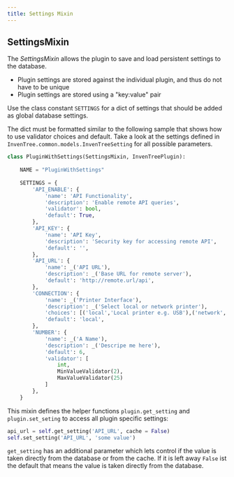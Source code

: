 ```yaml
---
title: Settings Mixin
---
```


## SettingsMixin

The *SettingsMixin* allows the plugin to save and load persistent settings to the database.

- Plugin settings are stored against the individual plugin, and thus do not have to be unique
- Plugin settings are stored using a "key:value" pair

Use the class constant `SETTINGS` for a dict of settings that should be added as global database settings.  

The dict must be formatted similar to the following sample that shows how to use validator choices and default. Take a look at the settings defined in `InvenTree.common.models.InvenTreeSetting` for all possible parameters. 


``` python
class PluginWithSettings(SettingsMixin, InvenTreePlugin):
    
    NAME = "PluginWithSettings"
    
    SETTINGS = {
        'API_ENABLE': {
            'name': 'API Functionality',
            'description': 'Enable remote API queries',
            'validator': bool,
            'default': True,
        },
        'API_KEY': {
            'name': 'API Key',
            'description': 'Security key for accessing remote API',
            'default': '',
        },
        'API_URL': {
            'name': _('API URL'),
            'description': _('Base URL for remote server'),
            'default': 'http://remote.url/api',
        },
        'CONNECTION': {
            'name': _('Printer Interface'),
            'description': _('Select local or network printer'),
            'choices': [('local','Local printer e.g. USB'),('network','Network printer with IP address')],
            'default': 'local',
        },
        'NUMBER': {
            'name': _('A Name'),
            'description': _('Descripe me here'),
            'default': 6,
            'validator': [
                int,
                MinValueValidator(2),
                MaxValueValidator(25)
            ]
        },
    }
```

This mixin defines the helper functions `plugin.get_setting` and `plugin.set_seting` to access all plugin specific settings:

```python
api_url = self.get_setting('API_URL', cache = False)
self.set_setting('API_URL', 'some value')
```
`get_setting` has an additional parameter which lets control if the value is taken directly from the database or from the cache. If it is left away `False` ist the default that means the value is taken directly from the database. 


